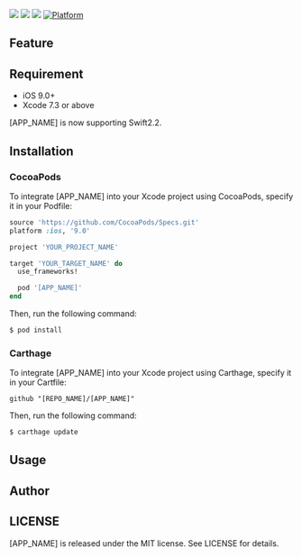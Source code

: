 <a href="https://travis-ci.org/[REPO_NAME]/[APP_NAME]"><img src="https://img.shields.io/travis/[REPO_NAME]/[APP_NAME]/master.svg"></a>
<a href="https://github.com/Carthage/Carthage/"><img src="https://img.shields.io/badge/Carthage-compatible-4BC51D.svg?style=flat"></a>
<a href="http://cocoadocs.org/docsets/[APP_NAME]"><img src="https://img.shields.io/cocoapods/v/[APP_NAME].svg?style=flat"></a>
[![Platform](https://img.shields.io/cocoapods/p/[APP_NAME].svg?style=flat)](http://cocoadocs.org/docsets/[APP_NAME])

## Feature

## Requirement
- iOS 9.0+
- Xcode 7.3 or above

[APP_NAME] is now supporting Swift2.2.


## Installation

### CocoaPods
To integrate [APP_NAME] into your Xcode project using CocoaPods, specify it in your Podfile:
```ruby
source 'https://github.com/CocoaPods/Specs.git'
platform :ios, '9.0'

project 'YOUR_PROJECT_NAME'

target 'YOUR_TARGET_NAME' do
  use_frameworks!

  pod '[APP_NAME]'
end
```

Then, run the following command:

``` bash
$ pod install
```

### Carthage
To integrate [APP_NAME] into your Xcode project using Carthage, specify it in your Cartfile:
```
github "[REPO_NAME]/[APP_NAME]"
```
Then, run the following command:
```bash
$ carthage update
```

## Usage


## Author


## LICENSE
[APP_NAME] is released under the MIT license. See LICENSE for details.
